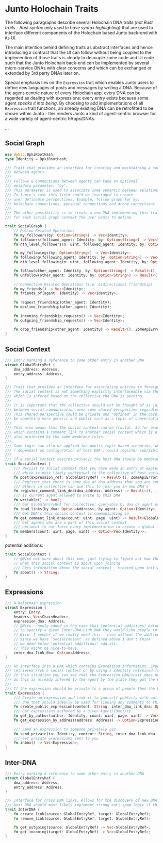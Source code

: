 # Junto Holochain Traits
The following paragraphs describe several Holochain DNA traits *(not Rust traits - Rust syntax only used to have syntax highlighting)* that are used to interface different components of the Holochain based Junto back-end with its UI.

The main intention behind defining traits as abstract interfaces and hence introducing a contract that the UI can follow without being coupled to the implemention of those traits is clearly to decouple zome code and UI code such that the Junto Holochain back-end can be implemented by several micro-service DNAs with clear concerns and which can be exchanged or extended by 3rd party DNAs later on.

Special emphasis lies on the `Expression` trait which enables Junto users to define new languages of posts and messages by writing a DNA.
Because of the agent-centric nature of every Holochain app, every DNA can be regarded as dealing with expressions: every entry exists because some agent *speaks it into being*.
By choosing to add implementations of all `Expression` trait functions, an already existing DNA can be retrofitted to be shown within Junto - this renders Junto a kind of agent-centric browser for a wide variety of agent-centric hApps/DNAs.

...

## Social Graph

```rust
use dpki::DpkiRootHash;
type Identity = DpkiRootHash;

/// Trait that provides an interface for creating and maintaining a social graph 
/// between agents. 
///
/// Follows & Connections between agents can take an optional
/// metadata parameter; "by".
/// This parameter is used to associate some semantic between relationships.
/// In Junto's case this field could be leveraged to create
/// user definable perspectives. Example; follow graph for my:
/// holochain connections, personal connections and drone connections
///
/// The other possibility is to create a new DNA implementing this trait 
/// for each social graph context the user wants to define.

trait SocialGraph {
    // Follow Related Operations
    fn my_followers(by: Option<String>) -> Vec<Identity>;
    fn followers(followed_agent: Identity, by: Option<String>) -> Vec<Identity>;
    fn nth_level_followers(n: uint, followed_agent: Identity, by: Option<String>) -> Vec<Identity>;

    fn my_followings(by: Option<String>) -> Vec<Identity>;
    fn following(following_agent: Identity, by: Option<String>) -> Vec<Identity>;
    fn nth_level_following(n: uint, following_agent: Identity, by: Option<String>) -> Vec<Identity>;

    fn follow(other_agent: Identity, by: Option<String>) -> Result<(), ZomeApiError>;
    fn unfollow(other_agent: Identity, by: Option<String>) -> Result<(), ZomeApiError>;
    
    // Connection Related Operations (i.e. bidirectional friendship)
    fn my_friends() -> Vec<Identity>;
    fn friends_of(agent: Identity) -> Vec<Identity>;
    
    fn request_friendship(other_agent: Identity);
    fn decline_friendship(other_agent: Identity);
    
    fn incoming_friendship_requests() -> Vec<Identity>;
    fn outgoing_friendship_requests() -> Vec<Identity>;
    
    fn drop_friendship(other_agent: Identity) -> Result<(), ZomeApiError>;
}

```


## Social Context

```rust
/// Entry marking a reference to some other entry in another DNA
struct GlobalEntryRef {
    dna_address: Address,
    entry_address: Address,
}

/// Trait that provides an interface for associating entries in foreign DNA's to a social context/collective.
/// The social context is not something explictly interfaceable via the trait but instead something 
/// which is infered based on the collective the DNA is serving.
///
/// It is important that the collective should not be thought of as just a group - it can instead be thought of as the root
/// between social communication over some shared perspective regardless of the method of communication (expression). 
/// This shared perspective could be private and "defined" in the case of a group but can also
/// be something more generic and public such as a topic of conversation or even a time.
///
/// This also means that the social context can be fractal. So for example you could have a group protected by membrane rules
/// which contains a comment_link to another social context which is a topic of communication within that group which is
/// also protected by the same membrane rules.
///
/// Same logic can also be applied for public topic based scenarios, where moderators/members of topic 
/// ( dependant on configuration of host DNA ) could register sub/sibling topics and groups as a fractal social context.
///
/// If a social context desires privacy; the host DNA should be membraned along with any other DNA's which is reference by this DNA
trait SocialContext {
    /// Persist to social context that you have made an entry at expression_ref.dna_address/@expression_ref.entry_address 
    /// which is most likely contextual to the collective of host social context
    fn post(expression_ref: GlobalEntryRef) -> Result<(), ZomeApiError>;
    /// Register that there is some dna at dna_address that you are communicating in.
    /// Others in collective can use this to join you in new DNA's
    fn register_comment_link_dna(dna_address: Address) -> Result<(), ...>;
    /// Is current agent allowed to write to this DNA
    fn writable() -> bool;
    /// Get GlobalEntryRef for collective; queryable by dna or agent or all. DHT hotspotting @Nico?
    fn read_links(by_dna: Option<Address>, by_agent: Option<Identity>, count: uint, page: uint) -> Result<GlobalEntryRef, ...>;
    /// Get DNA's this social context is communicating in
    fn get_comment_link_dnas(count: uint, page, uint) -> Result<GlobalEntryRef, ...>;
    /// Get agents who are a part of this social context
    /// optional to not force every implementation to create a global list of members - might be ok for small DHTs
    fn members(count: uint, page, uint) -> Option<Vec<Identity>>;
}
```

potential additions:

```rust
trait SocialContext {
    // @Nico not sure about this one, just trying to figure out how the Agent/UI is going to know 
    // what this social context is about upon joining
    /// Gets information about the social context - created upon initialization of host DNA.
    fn about() -> String;
}
```


## Expressions

```rust
/// A holochain expression
struct Expression {
    entry: Entry,
    headers: Vec<ChainHeader>,
    expression_dna: Address,
    // @Nico - newly added in the case that (potential additions) below are not added. This provides a way for user
    // to specify a given Inter-DNA-Link-DNA they would like people to use for comments.
    // Nico: I wonder if we really need this - even without the addtions below.
    // Since we have `SocialContext` as defined above I don't think
    // we need below "potential addittions" add all.
    // This might be nice-to-have.
    inter_dna_link_dna: Option<Address>,
}

/// An interface into a DNA which contains Expression information. Expected to be interacted with using expression Addresses 
/// retrieved from a social context or by using a Identity retreived from a users social graph. 
/// In this situation you can see that the Expression DNA/trait does not need to include any index capability
/// as this is already infered to the agent by the place they got the expression from; social context or social graph.
///
/// If the expression should be private to a group of people then the host DNA should be membraned.
trait Expression {
    /// Create an expression and link it to yourself publicly with optional dna_address pointing to 
    /// dna that should ideally be used for linking any comments to this expression
    fn create_public_expression(content: String, inter_dna_link_dna: Option<Address>) -> Expression;
    /// Get expressions authored by a given Agent/Identity
    fn get_by_author(author: Identity, count: uint, page: uint) -> Vec<Expression>;
    fn get_expression_by_address(address: Address) -> Option<Expression>;
    
    /// Send an expression to someone privately p2p
    fn send_private(to: Identity, content: String, inter_dna_link_dna: Option<Address>);
    /// Get private expressions sent to you
    fn inbox() -> Vec<Expression>;
}
```

## Inter-DNA

```rust
/// Entry marking a reference to some other entry in another DNA
struct GlobalEntryRef {
    dna_address: Address,
    entry_address: Address,
}

/// Interface for cross DNA links. Allows for the discovery of new DNA's/entries from a known source DNA/entry.
/// Host DNA should most likely implement strong anti spam logic if this is to be a public - unmembraned DNA.
trait InterDNA {
    fn create_link(source: GlobalEntryRef, target: GlobalEntryRef);
    fn remove_link(source: GlobalEntryRef, target: GlobalEntryRef);

    fn get_outgoing(source: GlobalEntryRef) -> Vec<GlobalEntryRef>;
    fn get_incoming(target: GlobalEntryRef) -> Vec<GlobalEntryRef>;
}

```
